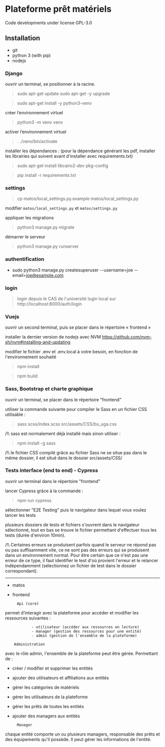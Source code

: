 # Plateforme prêt matériels
Code developments under license GPL-3.0

## Installation

- git
- python 3 (with pip)
- nodejs

### Django
ouvrir un terminal,
se positionner à la racine. 

> sudo apt-get update
> sudo apt-get -y upgrade

> sudo apt-get install -y python3-venv

créer l’environnement virtuel

> python3 -m venv venv

activer l’environnement virtuel
> . ./venv/bin/activate

installer les dépendances :
(pour la dépendance générant les pdf, installer les librairies qui suivent avant d'installer avec requirements.txt)
> sudo apt-get install libcairo2-dev pkg-config

> pip install -r requirements.txt

### settings

> cp matos/local_settings.py.example matos/local_settings.py

modifier `matos/local_settings.py` et `matos/settings.py`

appliquer les migrations

> python3 manage.py migrate

démarrer le serveur

> python3 manage.py runserver

### authentification


- sudo python3 manage.py createsuperuser --username=joe --email=joe@example.com
 
### login

> login depuis le CAS de l'université
> login local sur http://localhost:8000/auth/login

### Vuejs

ouvrir un second terminal, puis se placer dans le répertoire « frontend »

installer la dernier version de nodejs avec NVM https://github.com/nvm-sh/nvm#installing-and-updating

modifier le fichier .env et .env.local à votre besoin, en fonction de l'environnement souhaité

> npm install

> npm build

### Sass, Bootstrap et charte graphique

ouvrir un terminal, se placer dans le répertoire "frontend"

utiliser la commande suivante pour compiler le Sass en un fichier CSS utilisable :

> sass scss/index.scss src/assets/CSS/bs_uga.css

/!\ sass est normalement déjà installé mais sinon utiliser :
> npm install -g sass

/!\ le fichier CSS compilé grâce au fichier Sass ne se situe pas dans le même dossier,
   il est situé dans le dossier src/assets/CSS/

### Tests interface (end to end) - Cypress

ouvrir un terminal dans le répertoire "frontend"

lancer Cypress grâce à la commande :
> npm run cypress

sélectionner "E2E Testing" puis le navigateur dans lequel vous voulez lancer les tests

plusieurs dossiers de tests et fichiers s'ouvrent dans le navigateur sélectionné, tout en bas se trouve
le fichier permettant d'effectuer tous les tests (durée d'environ 10min).

/!\ Certaines erreurs se produisent parfois quand le serveur ne répond pas ou pas suffisamment vite,
ce ne sont pas des erreurs qui se produisent dans un environnement normal.
Pour être certain que ce n'est pas une erreur de ce type, il faut identifier le test d'où provient
l'erreur et le relancer indépendamment (sélectionnez un fichier de test dans le dossier correspondant).
_____

- matos
- frontend

		Api (core)
      
permet d’interagir avec la plateforme pour accéder et modifier les ressources suivantes :

				- utilisateur (accéder aux ressources en lecture)
				- manager (gestion des ressources pour une entité)
				- admin (gestion de l'ensemble de la plateforme)

		Administration

avec le rôle admin, l'ensemble de la plateforme peut être gérée.
Permettant de :
- créer / modifier et supprimer les entités
- ajouter des utilisateurs et affiliations aux entités
- gérer les catégories de matériels
- gérer les utilisateurs de la plateforme
- gérer les prêts de toutes les entités
- ajouter des managers aux entités

		Manager

chaque entité comporte un ou plusieurs managers, responsable des prêts et des équipements qu'il possède. Il peut gérer les informations de l'entité. 
